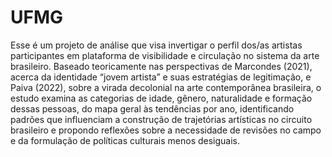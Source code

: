 


# UFMG
Esse é um projeto de análise que visa invertigar o perfil dos/as artistas participantes em plataforma de visibilidade e circulação no sistema da arte brasileiro. Baseado teoricamente nas perspectivas de Marcondes (2021), acerca da identidade “jovem artista” e suas estratégias de legitimação, e Paiva (2022), sobre a virada decolonial na arte contemporânea brasileira, o estudo examina as categorias de idade, gênero, naturalidade e formação dessas pessoas, do mapa geral às tendências por ano, identificando padrões que influenciam a construção de trajetórias artísticas no circuito brasileiro e propondo reflexões sobre a necessidade de revisões no campo e da formulação de políticas culturais menos desiguais. 

